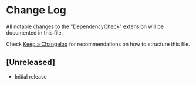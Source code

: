 # Change Log

All notable changes to the "DependencyCheck" extension will be documented in this file.

Check [Keep a Changelog](http://keepachangelog.com/) for recommendations on how to structure this file.

## [Unreleased]

- Initial release